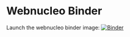 # Webnucleo Binder

Launch the webnucleo binder image: [![Binder](https://mybinder.org/badge.svg)](https://mybinder.org/v2/gh/mbradle/webnucleo-binder/master)

